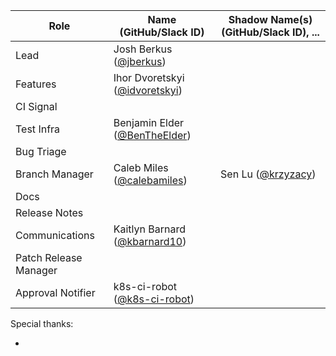 | **Role** | **Name** (**GitHub/Slack ID**)  | **Shadow Name(s) (GitHub/Slack ID), ...** |
| ------ | ------ | ------ |
| Lead | Josh Berkus ([@jberkus](https://github.com/jberkus))  |  |
| Features | Ihor Dvoretskyi ([@idvoretskyi](https://github.com/idvoretskyi)) |  |
| CI Signal | | |
| Test Infra | Benjamin Elder ([@BenTheElder](https://github.com/BenTheElder)) |  |
| Bug Triage | | |
| Branch Manager | Caleb Miles ([@calebamiles](https://github.com/calebamiles)) | Sen Lu ([@krzyzacy](https://github.com/krzyzacy)) |
| Docs | | |
| Release Notes | | |
| Communications | Kaitlyn Barnard ([@kbarnard10](https://github.com/kbarnard10)) | |
| Patch Release Manager | | |
| Approval Notifier | k8s-ci-robot ([@k8s-ci-robot](https://github.com/k8s-ci-robot)) | | |

Special thanks:

-
